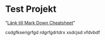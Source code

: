 # Test Projekt

 "[Länk till Mark Down Cheatsheet](https://github.com/adam-p/markdown-here/wiki/MarkdownCheatsheet)"

 csdgfkserigrfgd
 rdgrfgdrtdrx
 xsdcjsd
 vfdvbdf
 
 